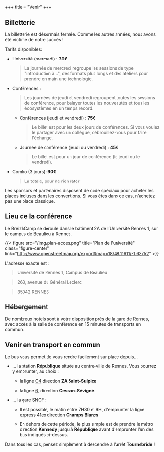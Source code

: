 +++
title = "Venir"
+++

## Billetterie


<div class="text-center lead">
    La billetterie est désormais fermée.
    Comme les autres années, nous avons été victime de notre succès !
</div>


Tarifs disponibles:

* Université (mercredi) : **30€**

    > La journée de mercredi regroupe les sessions de type "introduction à...", des formats plus longs et des ateliers pour prendre en main une technologie.

* Conférences :

    > Les journées de jeudi et vendredi regroupent toutes les sessions de conférence, pour balayer toutes les nouveautés et tous les écosystèmes en un temps record.

    * Conférences (jeudi et vendredi) :	**75€**
        
        > Le billet est pour les deux jours de conférences. Si vous voulez le partager avec un collègue, débrouillez-vous pour faire l'échange.

    * Journée de conférence (jeudi ou vendredi) :	**45€**
        
        > Le billet est pour un jour de conférence (le jeudi ou le vendredi).

* Combo (3 jours): **90€**

    > La totale, pour ne rien rater


Les sponsors et partenaires disposent de code spéciaux pour acheter les places incluses dans les conventions. Si vous êtes dans ce cas, n'achetez pas une place classique.



## Lieu de la conférence

Le BreizhCamp se déroule dans le bâtiment 2A de l’Université Rennes 1, sur le campus de Beaulieu à Rennes.

{{< figure src="/img/plan-acces.png" title="Plan de l'université" class="figure-center" link="http://www.openstreetmap.org/export#map=18/48.11611/-1.63752" >}}

L'adresse exacte est :

> Université de Rennes 1, Campus de Beaulieu

> 263, avenue du Général Leclerc

> 35042 RENNES


## Hébergement

De nombreux hotels sont à votre disposition près de la gare de Rennes, avec accès à la salle de conférence en 15 minutes de transports en commun.

## Venir en transport en commun

Le bus vous permet de vous rendre facilement sur place depuis…

* … la station __République__ située au centre-ville de Rennes. Vous pourrez y emprunter, au choix :

  * la ligne [C4](https://data.explore.star.fr/explore/dataset/mkt-information-documents-td/files/1d42d0553a6e2856dd4e08cc3b7753ad/download/) direction __ZA Saint-Sulpice__

  * la ligne [6](https://data.explore.star.fr/explore/dataset/mkt-information-documents-td/files/b4dcabb58821fdf0ec8351fdcb994452/download/), direction __Cesson-Sévigné__.

* … la gare SNCF :

  * Il est possible, le matin entre 7H30 et 9H, d'emprunter la ligne express [41ex](https://data.explore.star.fr/explore/dataset/mkt-information-documents-td/files/0ac8bb2f5aaa8b1f97da40744e5f2634/download/) direction __Champs Blancs__

  * En dehors de cette période, le plus simple est de prendre le métro direction __Kennedy__ jusqu'à __République__ avant d'emprunter l'un des bus indiqués ci-dessus.

Dans tous les cas, pensez simplement à descendre à l'arrêt __Tournebride__ !
